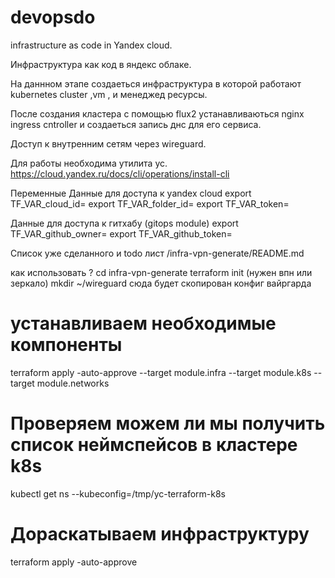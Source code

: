 # devopsdo
infrastructure as code in Yandex cloud.

Инфраструктура как код в яндекс облаке.

На даннном этапе создаеться инфраструктура в которой работают 
kubernetes cluster ,vm , и менеджед ресурсы.

После создания кластера с помощью flux2 устанавливаються nginx ingress cntroller и создаеться запись днс для его сервиса.

Доступ к внутренним сетям через wireguard.

Для работы необходима утилита yc.
https://cloud.yandex.ru/docs/cli/operations/install-cli

Переменные
Данные для доступа к yandex cloud
export TF_VAR_cloud_id=
export TF_VAR_folder_id=
export TF_VAR_token=

Данные для доступа к гитхабу (gitops module)
export TF_VAR_github_owner=
export TF_VAR_github_token=

Список уже сделанного и todo лист /infra-vpn-generate/README.md

как использовать ?
cd infra-vpn-generate
terraform init (нужен впн или зеркало)
mkdir ~/wireguard сюда будет скопирован конфиг вайргарда

# устанавливаем необходимые компоненты 
terraform apply -auto-approve --target module.infra --target module.k8s --target module.networks

# Проверяем можем ли мы получить список неймспейсов в кластере k8s
kubectl get ns --kubeconfig=/tmp/yc-terraform-k8s 

# Дораскатываем инфраструктуру
terraform apply -auto-approve